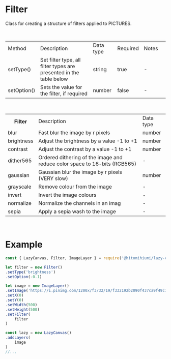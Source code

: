 # Filter

Class for creating a structure of filters applied to PICTURES.

<br>

<table>
    <tr>
        <td>Method</td>
        <td>Description</td>
        <td>Data type</td>
        <td>Required</td>
        <td>Notes<td>
    </tr>
    <tr>
        <td>setType()</td>
        <td>Set filter type, all filter types are presented in the table below</td>
        <td>string</td>
        <td>true</td>
        <td>-</td>
    </tr>
    <tr>
        <td>setOption()</td>
        <td>Sets the value for the filter, if required</td>
        <td>number</td>
        <td>false</td>
        <td>-</td>
    </tr>
</table>

<br>

<table>
    <tr>
        <th>Filter</th>
        <td>Description</td>
        <td>Data type</td>
    </tr>
    <tr>
        <td>blur</td>
        <td>Fast blur the image by r pixels</td>
        <td>number</td>
    </tr>
    <tr>
        <td>brightness</td>
        <td>Adjust the brightness by a value -1 to +1</td>
        <td>number</td>
    </tr>
    <tr>
        <td>contrast</td>
        <td>Adjust the contrast by a value -1 to +1</td>
        <td>number</td>
    </tr>
    <tr>
        <td>dither565</td>
        <td>Ordered dithering of the image and reduce color space to 16-bits (RGB565)</td>
        <td>-</td>
    </tr>
    <tr>
        <td>gaussian</td>
        <td>Gaussian blur the image by r pixels (VERY slow)</td>
        <td>number</td>
    </tr>
    <tr>
        <td>grayscale</td>
        <td>Remove colour from the image</td>
        <td>-</td>
    </tr>
    <tr>
        <td>invert</td>
        <td>Invert the image colours</td>
        <td>-</td>
    </tr>
    <tr>
        <td>normalize</td>
        <td>Normalize the channels in an imag</td>
        <td>-</td>
    </tr>
    <tr>
        <td>sepia</td>
        <td>Apply a sepia wash to the image</td>
        <td>-</td>
    </tr>
</table>

<br>

# Example

```js
const { LazyCanvas, Filter, ImageLayer } = require('@hitomihiumi/lazy-canvas')

let filter = new Filter()
.setType('brightness')
.setOption(-0.1)

let image = new ImageLayer()
.setImage('https://i.pinimg.com/1200x/f3/32/19/f332192b2090f437ca9f49c1002287b6.jpg')
.setX(0)
.setY(0)
.setWidth(500)
.setHeight(500)
.setFilter(
    filter
)

const lazy = new LazyCanvas()
.addLayers(
    image
)
//...
```